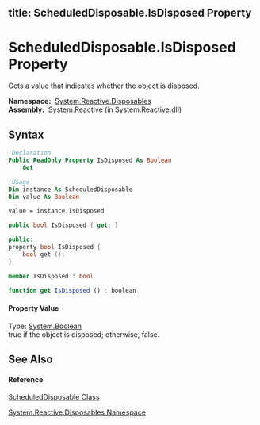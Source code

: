 title: ScheduledDisposable.IsDisposed Property
---
# ScheduledDisposable.IsDisposed Property

Gets a value that indicates whether the object is disposed.

**Namespace:**  [System.Reactive.Disposables](System.Reactive.Disposables/System.Reactive.Disposables)  
**Assembly:**  System.Reactive (in System.Reactive.dll)

## Syntax

```vb
'Declaration
Public ReadOnly Property IsDisposed As Boolean
    Get
```

```vb
'Usage
Dim instance As ScheduledDisposable
Dim value As Boolean

value = instance.IsDisposed
```

```csharp
public bool IsDisposed { get; }
```

```c++
public:
property bool IsDisposed {
    bool get ();
}
```

```fsharp
member IsDisposed : bool
```

```javascript
function get IsDisposed () : boolean
```

#### Property Value

Type: [System.Boolean](https://msdn.microsoft.com/en-us/library/a28wyd50)  
true if the object is disposed; otherwise, false.

## See Also

#### Reference

[ScheduledDisposable Class](ScheduledDisposable/ScheduledDisposable)

[System.Reactive.Disposables Namespace](System.Reactive.Disposables/System.Reactive.Disposables)





